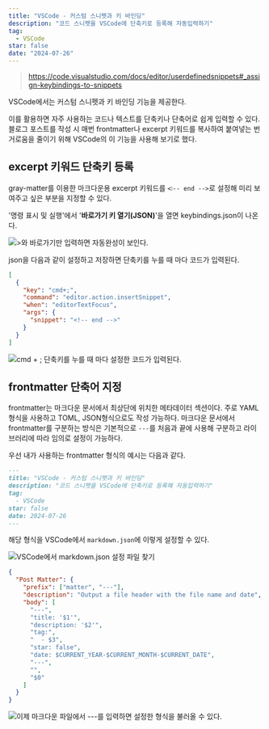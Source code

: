 ```yaml
---
title: "VSCode - 커스텀 스니펫과 키 바인딩"
description: "코드 스니펫을 VSCode에 단축키로 등록해 자동입력하기"
tag:
  - VSCode
star: false
date: "2024-07-26"
---
```


> https://code.visualstudio.com/docs/editor/userdefinedsnippets#_assign-keybindings-to-snippets

VSCode에서는 커스텀 스니펫과 키 바인딩 기능을 제공한다.

이를 활용하면 자주 사용하는 코드나 텍스트를 단축키나 단축어로 쉽게 입력할 수 있다.
블로그 포스트를 작성 시 매번 frontmatter나 excerpt 키워드를 복사하여 붙여넣는 번거로움을 줄이기 위해 VSCode의 이 기능을 사용해 보기로 했다.

<!-- end -->

## excerpt 키워드 단축키 등록

gray-matter를 이용한 마크다운용 excerpt 키워드를 `<❕-- end -->`로 설정해 미리 보여주고 싶은 부분을 지정할 수 있다.

'명령 표시 및 실행'에서 '**바로가기 키 열기(JSON)**'을 열면 keybindings.json이 나온다.

![>와 바로가기만 입력하면 자동완성이 보인다.](https://github.com/Zamoca42/next-blog/assets/96982072/5c58c4b0-03bb-4a43-bd9d-d381588ea1e4)

json을 다음과 같이 설정하고 저장하면 단축키를 누를 때 마다 코드가 입력된다.

```json:keybindings.json
[
  {
    "key": "cmd+;",
    "command": "editor.action.insertSnippet",
    "when": "editorTextFocus",
    "args": {
      "snippet": "<!-- end -->"
    }
  }
]
```

![`cmd` + `;` 단축키를 누를 때 마다 설정한 코드가 입력된다.](https://github.com/Zamoca42/next-blog/assets/96982072/e93a9d5c-d4d7-4be0-a66d-dca08b051275)

## frontmatter 단축어 지정

frontmatter는 마크다운 문서에서 최상단에 위치한 메타데이터 섹션이다. 주로 YAML 형식을 사용하고 TOML, JSON형식으로도 작성 가능하다.
마크다운 문서에서 frontmatter를 구분하는 방식은 기본적으로 `---`를 처음과 끝에 사용해 구분하고 라이브러리에 따라 임의로 설정이 가능하다.

우선 내가 사용하는 frontmatter 형식의 예시는 다음과 같다.

```markdown
---
title: "VSCode - 커스텀 스니펫과 키 바인딩"
description: "코드 스니펫을 VSCode에 단축키로 등록해 자동입력하기"
tag:
  - VSCode
star: false
date: 2024-07-26
---
```

해당 형식을 VSCode에서 `markdown.json`에 이렇게 설정할 수 있다.

![VSCode에서 markdown.json 설정 파일 찾기](https://github.com/user-attachments/assets/95205b92-3ce4-40f2-8b4f-7a783f298e8f)

```json
{
  "Post Matter": {
    "prefix": ["matter", "---"],
    "description": "Output a file header with the file name and date",
    "body": [
      "---",
      "title: '$1'",
      "description: '$2'",
      "tag:",
      "  - $3",
      "star: false",
      "date: $CURRENT_YEAR-$CURRENT_MONTH-$CURRENT_DATE",
      "---",
      "",
      "$0"
    ]
  }
}
```

![이제 마크다운 파일에서 `---`를 입력하면 설정한 형식을 불러올 수 있다.](https://github.com/user-attachments/assets/9f21391e-61e1-404b-a0b9-0d2bd9fb0224)
